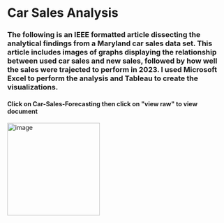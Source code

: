 # Car Sales Analysis 
### The following is an IEEE formatted article dissecting the analytical findings from a Maryland car sales data set. This article  includes images of graphs displaying the relationship between used car sales and new sales, followed by how well the sales were trajected to perform in 2023. I used Microsoft Excel to perform the analysis and Tableau to create the visualizations.



#### Click on Car-Sales-Forecasting then click on  "view raw" to view document
<img width="212" alt="image" src="https://github.com/dkaybee2022/Car-Sales-Forecasting-/assets/147632964/7d567118-2ae8-4eee-853c-7a6367a650da">
